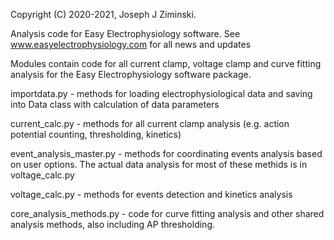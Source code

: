 Copyright (C) 2020-2021, Joseph J Ziminski.

Analysis code for Easy Electrophysiology software.
See www.easyelectrophysiology.com for all news and updates


Modules contain code for all current clamp, voltage clamp and curve fitting analysis for the
Easy Electrophysiology software package. 

importdata.py - methods for loading electrophysiological data and saving into Data class with
                calculation of data parameters
				
current_calc.py - methods for all current clamp analysis 
                  (e.g. action potential counting, thresholding, kinetics)
				  
event_analysis_master.py - methods for coordinating events analysis based on user options.
                           The actual data analysis for most of these methids is in voltage_calc.py
						   
voltage_calc.py - methods for events detection and kinetics analysis 

core_analysis_methods.py - code for curve fitting analysis and other shared analysis methods, 
                           also including AP thresholding.